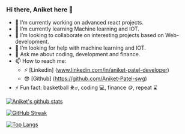 ### Hi there, Aniket here 👋




- 🔭 I’m currently working on advanced react projects.
- 🌱 I’m currently learning Machine learning and IOT.
- 👯 I’m looking to collaborate on interesting projects based on Web-development.
- 🤔 I’m looking for help with machine learning and IOT.
- 💬 Ask me about coding, development and finance.
- 📫 How to reach me: 
  - :zap: [Linkedin] (www.linkedin.com/in/aniket-patel-developer)
  - :sunglasses: [Github] (https://github.com/Aniket-Patel-swg)
- ⚡ Fun fact: basketball :basketball_man:, coding :computer:, finance :coin:, repeat :hourglass:





[![Aniket's github stats](https://github-readme-stats.vercel.app/api?username=Aniket-Patel-swg&count_private=true&show_icons=true&theme=tokyonight&hide_rank=false)](https://github.com/Aniket-Patel-swg/github-readme-stats)



[![GitHub Streak](https://streak-stats.demolab.com/?user=Aniket-Patel-swg&theme=dark)](https://git.io/streak-stats)


[![Top Langs](https://github-readme-stats.vercel.app/api/top-langs/?username=anuraghazra&layout=compact)](https://github.com/Aniket-Patel-swg/github-readme-stats)

